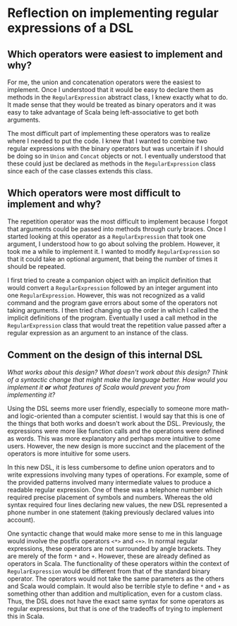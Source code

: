 # Reflection on implementing regular expressions of a DSL

## Which operators were easiest to implement and why?

For me, the union and concatenation operators were the easiest to implement. Once I understood that it would be easy to declare them as methods in the `RegularExpression` abstract class, I knew exactly what to do. It made sense that they would be treated as binary operators and it was easy to take advantage of Scala being left-associative to get both arguments.

The most difficult part of implementing these operators was to realize where I needed to put the code. I knew that I wanted to combine two regular expressions with the binary operators but was uncertain if I should be doing so in `Union` and `Concat` objects or not. I eventually understood that these could just be declared as methods in the `RegularExpression` class since each of the case classes extends this class.

## Which operators were most difficult to implement and why?

The repetition operator was the most difficult to implement because I forgot that arguments could be passed into methods through curly braces. Once I started looking at this operator as a `RegularExpression` that took one argument, I understood how to go about solving the problem. However, it took me a while to implement it. I wanted to modify `RegularExpression` so that it could take an optional argument, that being the number of times it should be repeated. 

I first tried to create a companion object with an implicit definition that would convert a `RegularExpression` followed by an integer argument into one `RegularExpression`. However, this was not recognized as a valid command and the program gave errors about some of the operators not taking arguments. I then tried changing up the order in which I called the implicit definitions of the program. Eventually I used a call method in the `RegularExpression` class that would treat the repetition value passed after a regular expression as an argument to an instance of the class. 

## Comment on the design of this internal DSL

_What works about this design? What doesn't work about this design? Think of a syntactic change that might make the language better. How would you implement it __or__ what features of Scala would prevent you from implementing it?_

Using the DSL seems more user friendly, especially to someone more math- and logic-oriented than a computer scientist. I would say that this is one of the things that both works and doesn't work about the DSL. Previously, the expressions were more like function calls and the operations were defined as words. This was more explanatory and perhaps more intuitive to some users. However, the new design is more succinct and the placement of the operators is more intuitive for some users. 

In this new DSL, it is less cumbersome to define union operators and to write expressions involving many types of operations. For example, some of the provided patterns involved many intermediate values to produce a readable regular expression. One of these was a telephone number which required precise placement of symbols and numbers. Whereas the old syntax required four lines declaring new values, the new DSL represented a phone number in one statement (taking previously declared values into account).

One syntactic change that would make more sense to me in this language would involve the postfix operators `<*>` and `<+>`. In normal regular expressions, these operators are not surrounded by angle brackets. They are merely of the form `*` and `+`. However, these are already defined as operators in Scala. The functionality of these operators within the context of `RegularExpression` would be different from that of the standard binary operator. The operators would not take the same parameters as the others and Scala would complain. It would also be terrible style to define `*` and `+` as something other than addition and multiplication, even for a custom class. Thus, the DSL does not have the exact same syntax for some operators as regular expressions, but that is one of the tradeoffs of trying to implement this in Scala. 
